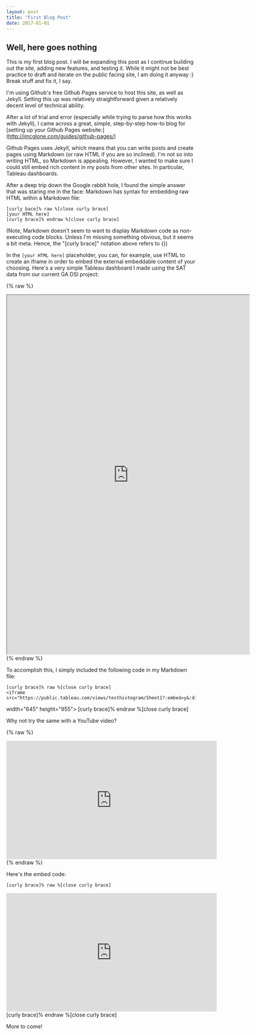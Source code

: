 ```yaml
---
layout: post
title: "First Blog Post"
date: 2017-01-01
---
```


## Well, here goes nothing

This is my first blog post.  I will be expanding this post as I continue building out the site, adding new features, and testing it.  While it might not be best practice to draft and iterate on the public facing site, I am doing it anyway :)  Break stuff and fix it, I say.

I'm using Github's free Github Pages service to host this site, as well as Jekyll.  Setting this up was relatively straightforward given a relatively decent level of technical ability.  

After a lot of trial and error (especially while trying to parse how this works with Jekyll), I came across a great, simple, step-by-step how-to blog for [setting up your Github Pages website:] (http://jmcglone.com/guides/github-pages/)

Github Pages uses Jekyll, which means that you can write posts and create pages using Markdown (or raw HTML if you are so inclined).  I'm not so into writing HTML, so Markdown is appealing.  However, I wanted to make sure I could still embed rich content in my posts from other sites.  In particular, Tableau dashboards.  

After a deep trip down the Google rabbit hole, I found the simple answer that was staring me in the face:  Markdown has syntax for embedding raw HTML within a Markdown file:

    [curly bace]% raw %[close curly brace]
    [your HTML here]
    [curly brace]% endraw %[close curly brace]

(Note, Markdown doesn't seem to want to display Markdown code as non-executing code blocks.  Unless I'm missing something obvious, but it seems a bit meta.  Hence, the "[curly brace]" notation above refers to {})

In the `[your HTML here]` placeholder, you can, for example, use HTML to create an iframe in order to embed the external embeddable content of your choosing.  Here's a very simple Tableau dashboard I made using the SAT data from our current GA DSI project:

{% raw %}
<iframe src="https://public.tableau.com/views/testhistogram/Sheet1?:embed=y&:display_count=yes"
 width="645" height="955"></iframe>
{% endraw %}

To accomplish this, I simply included the following code in my Markdown file:


    [curly brace]% raw %[close curly brace]
    <iframe src="https://public.tableau.com/views/testhistogram/Sheet1?:embed=y&:display_count=yes"
 width="645" height="955"></iframe>
    [curly brace]% endraw %[close curly brace]

Why not try the same with a YouTube video?

{% raw %}
<iframe width="560" height="315" src="https://www.youtube.com/embed/ZXsQAXx_ao0" frameborder="0" allowfullscreen></iframe>
{% endraw %}

Here's the embed code:

    [curly brace]% raw %[close curly brace]
<iframe width="560" height="315" src="https://www.youtube.com/embed/ZXsQAXx_ao0" frameborder="0" allowfullscreen></iframe>
    [curly brace]% endraw %[close curly brace]

More to come!
